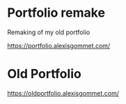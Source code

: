 # Portfolio remake

Remaking of my old portfolio

https://portfolio.alexisgommet.com/



# Old Portfolio

https://oldportfolio.alexisgommet.com/
